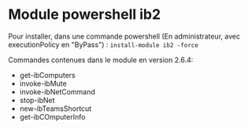 # Module powershell ib2

Pour installer, dans une commande powershell (En administrateur, avec executionPolicy en "ByPass") : ```install-module ib2 -force```

Commandes contenues dans le module en version 2.6.4:
- get-ibComputers
- invoke-ibMute
- invoke-ibNetCommand
- stop-ibNet
- new-ibTeamsShortcut
- get-ibCOmputerInfo